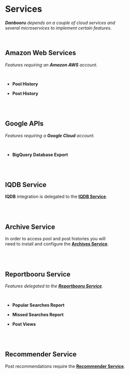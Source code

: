 
# Services

***Danbooru*** *depends on a couple of cloud services and* <br>
*several microservices to implement certain features.*

<br>

## Amazon Web Services

*Features requiring an **Amazon AWS** account.*

<br>

- **Pool History**

- **Post History**

<br>
<br>

## Google APIs

*Features requiring a **Google Cloud** account.*

<br>

- **BigQuery Database Export**

<br>
<br>

## IQDB Service

**IQDB** integration is delegated to the **[IQDB Service]**.

<br>
<br>

## Archive Service

In order to access pool and post histories you will <br>
need to install and configure the **[Archives Service]**.

<br>
<br>

## Reportbooru Service

*Features delegated to the **[Reportbooru Service]**.*

<br>

- **Popular Searches Report**

- **Missed Searches Report**

- **Post Views**

<br>
<br>

## Recommender Service

Post recommendations require the **[Recommender Service]**.

<br>


<!----------------------------------------------------------------------------->

[Reportbooru Service]: https://github.com/danbooru/reportbooru
[Recommender Service]: https://github.com/danbooru/recommender
[Archives Service]: https://github.com/danbooru/archives
[IQDB Service]: https://github.com/danbooru/iqdb
